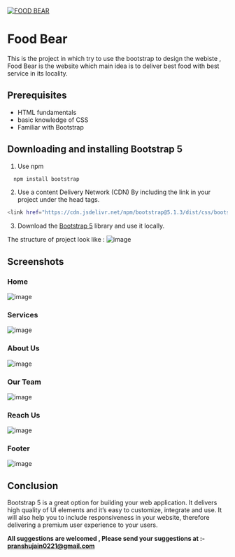 [![FOOD BEAR](https://img.shields.io/badge/Food%20Bear-Lick%20the%20heaven-orange)](https://pranshu321.github.io/FOOD_BEAR/)


# Food Bear

This is the project in which try to use the bootstrap to design the webiste , Food Bear is the website which main idea is to deliver best food with best service in its locality.

## Prerequisites
- HTML fundamentals
- basic knowledge of CSS
- Familiar with Bootstrap



## Downloading and installing Bootstrap 5

1. Use npm

```bash
  npm install bootstrap
```
2. Use a content Delivery Network (CDN)
By including the link in your project under the head tags.

```bash
<link href="https://cdn.jsdelivr.net/npm/bootstrap@5.1.3/dist/css/bootstrap.min.css" rel="stylesheet" integrity="sha384-1BmE4kWBq78iYhFldvKuhfTAU6auU8tT94WrHftjDbrCEXSU1oBoqyl2QvZ6jIW3" crossorigin="anonymous">
```
3. Download the [Bootstrap 5](https://getbootstrap.com/) library and use it locally.

The structure of project look like :
![image](https://user-images.githubusercontent.com/86917304/154314422-57ea0617-5d3f-46f2-8f55-84bef1a59816.png)

## Screenshots

### Home
![image](https://user-images.githubusercontent.com/86917304/154314725-7f3d75d8-dd73-43e6-b43f-aff14558d091.png)

### Services
![image](https://user-images.githubusercontent.com/86917304/154314903-f2bd34e3-e098-4e52-b302-faaf069aad90.png)

### About Us
![image](https://user-images.githubusercontent.com/86917304/154315033-45b1f8bd-ace6-4e32-a2b6-5fc91b03bdf9.png)

### Our Team
![image](https://user-images.githubusercontent.com/86917304/154315423-6cbd6340-c569-4714-b90f-fe2bf9613ed5.png)

### Reach Us
![image](https://user-images.githubusercontent.com/86917304/154315575-282b8d71-8ac7-4be2-8e5f-27ede686c156.png)

### Footer
![image](https://user-images.githubusercontent.com/86917304/154316149-c5a27a29-6d73-435c-9961-75d8bfaeeca3.png)

## Conclusion
Bootstrap 5 is a great option for building your web application. It delivers high quality of UI elements and it’s easy to customize, integrate and use. It will also help you to include responsiveness in your website, therefore delivering a premium user experience to your users.

**All suggestions are welcomed , Please send your suggestions at :- pranshujain0221@gmail.com**






